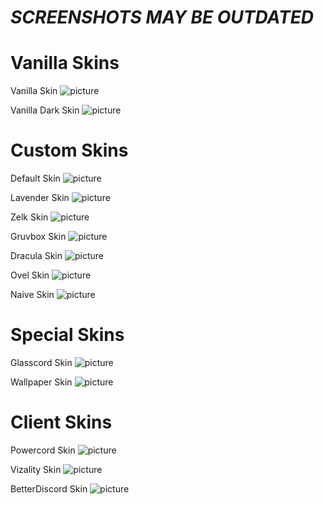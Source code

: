 # *SCREENSHOTS MAY BE OUTDATED*

# Vanilla Skins

Vanilla Skin
![picture]()

Vanilla Dark Skin
![picture]()

# Custom Skins

Default Skin
![picture](https://cdn.discordapp.com/attachments/825853492962787329/972316385835360266/unknown.png)

Lavender Skin
![picture](https://cdn.discordapp.com/attachments/825853492962787329/972316386149953616/unknown.png)

Zelk Skin
![picture](https://cdn.discordapp.com/attachments/825853492962787329/972316386451914762/unknown.png)

Gruvbox Skin
![picture]()

Dracula Skin
![picture]()

Ovel Skin
![picture]()

Naive Skin
![picture]()

# Special Skins

Glasscord Skin
![picture]()

Wallpaper Skin
![picture]()

# Client Skins

Powercord Skin
![picture]()

Vizality Skin
![picture]()

BetterDiscord Skin
![picture]()
